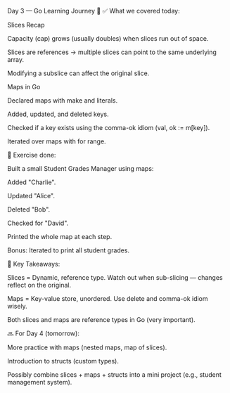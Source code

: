 Day 3 — Go Learning Journey 🚀
✅ What we covered today:

Slices Recap

Capacity (cap) grows (usually doubles) when slices run out of space.

Slices are references → multiple slices can point to the same underlying array.

Modifying a subslice can affect the original slice.

Maps in Go

Declared maps with make and literals.

Added, updated, and deleted keys.

Checked if a key exists using the comma-ok idiom (val, ok := m[key]).

Iterated over maps with for range.

📝 Exercise done:

Built a small Student Grades Manager using maps:

Added "Charlie".

Updated "Alice".

Deleted "Bob".

Checked for "David".

Printed the whole map at each step.

Bonus: Iterated to print all student grades.

🌟 Key Takeaways:

Slices = Dynamic, reference type. Watch out when sub-slicing — changes reflect on the original.

Maps = Key-value store, unordered. Use delete and comma-ok idiom wisely.

Both slices and maps are reference types in Go (very important).

🔜 For Day 4 (tomorrow):

More practice with maps (nested maps, map of slices).

Introduction to structs (custom types).

Possibly combine slices + maps + structs into a mini project (e.g., student management system).